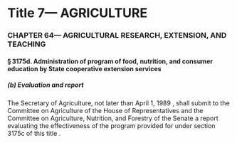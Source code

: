 
# Title 7— AGRICULTURE
### CHAPTER 64— AGRICULTURAL RESEARCH, EXTENSION, AND TEACHING
#### § 3175d. Administration of program of food, nutrition, and consumer education by State cooperative extension services
##### (b) Evaluation and report

The Secretary of Agriculture, not later than April 1, 1989 , shall submit to the Committee on Agriculture of the House of Representatives and the Committee on Agriculture, Nutrition, and Forestry of the Senate a report evaluating the effectiveness of the program provided for under section 3175c of this title .
